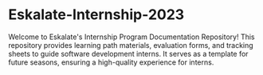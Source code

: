 # Eskalate-Internship-2023
Welcome to Eskalate's Internship Program Documentation Repository! This repository provides learning path materials, evaluation forms, and tracking sheets to guide software development interns. It serves as a template for future seasons, ensuring a high-quality experience for interns.
